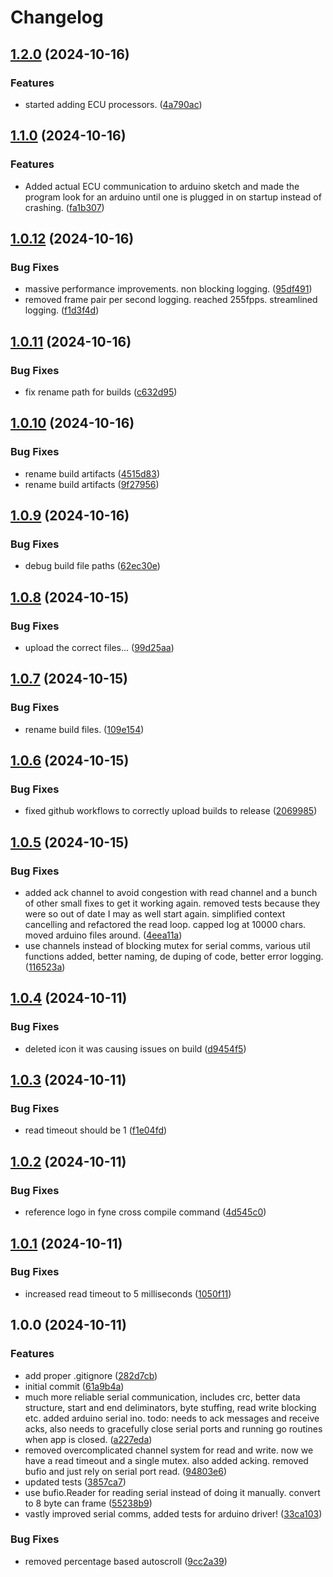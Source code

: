 # Changelog

## [1.2.0](https://github.com/KeesTucker/husk/compare/husk-v1.1.0...husk-v1.2.0) (2024-10-16)


### Features

* started adding ECU processors. ([4a790ac](https://github.com/KeesTucker/husk/commit/4a790ac022ee228250f7ac8cd4ee9c434919b25c))

## [1.1.0](https://github.com/KeesTucker/husk/compare/husk-v1.0.12...husk-v1.1.0) (2024-10-16)


### Features

* Added actual ECU communication to arduino sketch and made the program look for an arduino until one is plugged in on startup instead of crashing. ([fa1b307](https://github.com/KeesTucker/husk/commit/fa1b30755b662dbce563add4827ecaef2244fdcf))

## [1.0.12](https://github.com/KeesTucker/husk/compare/husk-v1.0.11...husk-v1.0.12) (2024-10-16)


### Bug Fixes

* massive performance improvements. non blocking logging. ([95df491](https://github.com/KeesTucker/husk/commit/95df4918a5cbaf9a840a01ae063eba5974196809))
* removed frame pair per second logging. reached 255fpps. streamlined logging. ([f1d3f4d](https://github.com/KeesTucker/husk/commit/f1d3f4d683be480f7602a6e0deee37ddac7f9e4d))

## [1.0.11](https://github.com/KeesTucker/husk/compare/husk-v1.0.10...husk-v1.0.11) (2024-10-16)


### Bug Fixes

* fix rename path for builds ([c632d95](https://github.com/KeesTucker/husk/commit/c632d95897fc484b95ead7c0d7a979d74941c718))

## [1.0.10](https://github.com/KeesTucker/husk/compare/husk-v1.0.9...husk-v1.0.10) (2024-10-16)


### Bug Fixes

* rename build artifacts ([4515d83](https://github.com/KeesTucker/husk/commit/4515d83042921aba6115f83b37c32396bbbe44ff))
* rename build artifacts ([9f27956](https://github.com/KeesTucker/husk/commit/9f27956099c9d9b7f1eabea0c578503203f14400))

## [1.0.9](https://github.com/KeesTucker/husk/compare/husk-v1.0.8...husk-v1.0.9) (2024-10-16)


### Bug Fixes

* debug build file paths ([62ec30e](https://github.com/KeesTucker/husk/commit/62ec30ea272af51fd9db7cb20aa10dedbac7dbb6))

## [1.0.8](https://github.com/KeesTucker/husk/compare/husk-v1.0.7...husk-v1.0.8) (2024-10-15)


### Bug Fixes

* upload the correct files... ([99d25aa](https://github.com/KeesTucker/husk/commit/99d25aae273a0af25571f5b9ce1e8f411548ee62))

## [1.0.7](https://github.com/KeesTucker/husk/compare/husk-v1.0.6...husk-v1.0.7) (2024-10-15)


### Bug Fixes

* rename build files. ([109e154](https://github.com/KeesTucker/husk/commit/109e1545a6237c2b14cf6b855f87084ddc4bbcc9))

## [1.0.6](https://github.com/KeesTucker/husk/compare/husk-v1.0.5...husk-v1.0.6) (2024-10-15)


### Bug Fixes

* fixed github workflows to correctly upload builds to release ([2069985](https://github.com/KeesTucker/husk/commit/2069985d13d1edcb6f0b0a6c06f78a456b7e4e95))

## [1.0.5](https://github.com/KeesTucker/husk/compare/husk-v1.0.4...husk-v1.0.5) (2024-10-15)


### Bug Fixes

* added ack channel to avoid congestion with read channel and a bunch of other small fixes to get it working again. removed tests because they were so out of date I may as well start again. simplified context cancelling and refactored the read loop. capped log at 10000 chars. moved arduino files around. ([4eea11a](https://github.com/KeesTucker/husk/commit/4eea11aafeab68b6a4b9ccb0f1232af39c047731))
* use channels instead of blocking mutex for serial comms, various util functions added, better naming, de duping of code, better error logging. ([116523a](https://github.com/KeesTucker/husk/commit/116523a569a3dc2c994b9eb4a609f919e03f4e29))

## [1.0.4](https://github.com/KeesTucker/husk/compare/husk-v1.0.3...husk-v1.0.4) (2024-10-11)


### Bug Fixes

* deleted icon it was causing issues on build ([d9454f5](https://github.com/KeesTucker/husk/commit/d9454f50ea30cc00b1475f6bedd99a87d254e50a))

## [1.0.3](https://github.com/KeesTucker/husk/compare/husk-v1.0.2...husk-v1.0.3) (2024-10-11)


### Bug Fixes

* read timeout should be 1 ([f1e04fd](https://github.com/KeesTucker/husk/commit/f1e04fd5f47fff6b7ea187ec1471fc72eeaabd25))

## [1.0.2](https://github.com/KeesTucker/husk/compare/husk-v1.0.1...husk-v1.0.2) (2024-10-11)


### Bug Fixes

* reference logo in fyne cross compile command ([4d545c0](https://github.com/KeesTucker/husk/commit/4d545c04bcb13c56710931b728c0d8036aac62d8))

## [1.0.1](https://github.com/KeesTucker/husk/compare/husk-v1.0.0...husk-v1.0.1) (2024-10-11)


### Bug Fixes

* increased read timeout to 5 milliseconds ([1050f11](https://github.com/KeesTucker/husk/commit/1050f11f0c8127e730612a3a066bef2fc8f41187))

## 1.0.0 (2024-10-11)


### Features

* add proper .gitignore ([282d7cb](https://github.com/KeesTucker/husk/commit/282d7cbc71bca7a0558e6abf2419fa9bccb8fa7c))
* initial commit ([61a9b4a](https://github.com/KeesTucker/husk/commit/61a9b4a1e5b62c2da79d96487997083aab3cbf1b))
* much more reliable serial communication, includes crc, better data structure, start and end deliminators, byte stuffing, read write blocking etc. added arduino serial ino. todo: needs to ack messages and receive acks, also needs to gracefully close serial ports and running go routines when app is closed. ([a227eda](https://github.com/KeesTucker/husk/commit/a227eda6ecda8b540dda5329506308ca3a89e58b))
* removed overcomplicated channel system for read and write. now we have a read timeout and a single mutex. also added acking. removed bufio and just rely on serial port read. ([94803e6](https://github.com/KeesTucker/husk/commit/94803e63ca5f8e93245e38ce3237c04a92c7443d))
* updated tests ([3857ca7](https://github.com/KeesTucker/husk/commit/3857ca7bb2c2fee007d84c91bb7aff4a0c2e2ee7))
* use bufio.Reader for reading serial instead of doing it manually. convert to 8 byte can frame ([55238b9](https://github.com/KeesTucker/husk/commit/55238b907cd33bae04f0292cf25ffb5372921e66))
* vastly improved serial comms, added tests for arduino driver! ([33ca103](https://github.com/KeesTucker/husk/commit/33ca1035ff1dbc3b0e8913bccd029c0f2ce2eff2))


### Bug Fixes

* removed percentage based autoscroll ([9cc2a39](https://github.com/KeesTucker/husk/commit/9cc2a39af0e1665c655d84cd2f0ff86d64601dc9))
